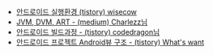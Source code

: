 * [안드로이드 실행환경 (tistory) wisecow](https://mattlee.tistory.com/65)
* [JVM, DVM, ART - (medium) Charlezz님](https://medium.com/@charlezz/jvm-dvm-art-%EC%9D%B4%ED%95%B4%ED%95%98%EA%B8%B0-c51d10dc56e3)
* [안드로이드 빌드과정 - (tistory) codedragon님](https://codedragon.tistory.com/8584)
* [안드로이드 프로젝트 Android뷰 구조 - (tistory) What's want](https://50billion-dollars.tistory.com/entry/%EC%95%88%EB%93%9C%EB%A1%9C%EC%9D%B4%EB%93%9C-%EC%8A%A4%ED%8A%9C%EB%94%94%EC%98%A4-%ED%94%84%EB%A1%9C%EC%A0%9D%ED%8A%B8-%EA%B5%AC%EC%84%B1-%EC%9A%94%EC%86%8C-%EC%82%B4%ED%8E%B4%EB%B3%B4%EA%B8%B0)